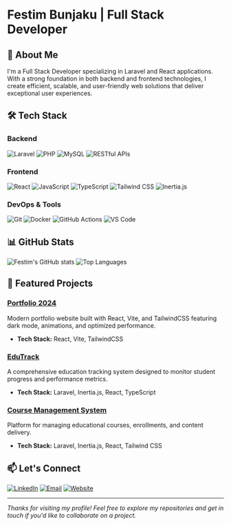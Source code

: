 # Festim Bunjaku | Full Stack Developer

## 👋 About Me
I'm a Full Stack Developer specializing in Laravel and React applications. With a strong foundation in both backend and frontend technologies, I create efficient, scalable, and user-friendly web solutions that deliver exceptional user experiences.

## 🛠️ Tech Stack

### Backend
![Laravel](https://img.shields.io/badge/-Laravel-FF2D20?style=flat-square&logo=laravel&logoColor=white)
![PHP](https://img.shields.io/badge/-PHP-777BB4?style=flat-square&logo=php&logoColor=white)
![MySQL](https://img.shields.io/badge/-MySQL-4479A1?style=flat-square&logo=mysql&logoColor=white)
![RESTful APIs](https://img.shields.io/badge/-RESTful%20APIs-009688?style=flat-square&logo=fastapi&logoColor=white)


### Frontend
![React](https://img.shields.io/badge/-React-61DAFB?style=flat-square&logo=react&logoColor=black)
![JavaScript](https://img.shields.io/badge/-JavaScript-F7DF1E?style=flat-square&logo=javascript&logoColor=black)
![TypeScript](https://img.shields.io/badge/-TypeScript-3178C6?style=flat-square&logo=typescript&logoColor=white)
![Tailwind CSS](https://img.shields.io/badge/-Tailwind%20CSS-38B2AC?style=flat-square&logo=tailwind-css&logoColor=white)
![Inertia.js](https://img.shields.io/badge/-Inertia.js-6c68ff?style=flat-square&logo=inertia&logoColor=white)

### DevOps & Tools
![Git](https://img.shields.io/badge/-Git-F05032?style=flat-square&logo=git&logoColor=white)
![Docker](https://img.shields.io/badge/-Docker-2496ED?style=flat-square&logo=docker&logoColor=white)
![GitHub Actions](https://img.shields.io/badge/-GitHub%20Actions-2088FF?style=flat-square&logo=github-actions&logoColor=white)
![VS Code](https://img.shields.io/badge/-VS%20Code-007ACC?style=flat-square&logo=visual-studio-code&logoColor=white)

## 📊 GitHub Stats
![Festim's GitHub stats](https://github-readme-stats.vercel.app/api?username=festimbunjaku&show_icons=true&theme=tokyonight)
![Top Languages](https://github-readme-stats.vercel.app/api/top-langs/?username=festimbunjaku&layout=compact&theme=tokyonight)

## 🚀 Featured Projects

### [Portfolio 2024](https://github.com/festimbunjaku/portfolio-2024)
Modern portfolio website built with React, Vite, and TailwindCSS featuring dark mode, animations, and optimized performance.
- **Tech Stack:** React, Vite, TailwindCSS

### [EduTrack](https://github.com/festimbunjaku/EduTrack)
A comprehensive education tracking system designed to monitor student progress and performance metrics.
- **Tech Stack:** Laravel, Inertia.js, React, TypeScript

### [Course Management System](https://github.com/festimbunjaku/CourseMS)
Platform for managing educational courses, enrollments, and content delivery.
- **Tech Stack:** Laravel, Inertia.js, React, Tailwind CSS


## 📫 Let's Connect
[![LinkedIn](https://img.shields.io/badge/-LinkedIn-0A66C2?style=flat-square&logo=linkedin&logoColor=white)](https://linkedin.com/in/YOUR-LINKEDIN)
[![Email](https://img.shields.io/badge/-Email-D14836?style=flat-square&logo=gmail&logoColor=white)](mailto:YOUR-EMAIL)
[![Website](https://img.shields.io/badge/-Portfolio-000000?style=flat-square&logo=vercel&logoColor=white)](https://YOUR-PORTFOLIO)

---

*Thanks for visiting my profile! Feel free to explore my repositories and get in touch if you'd like to collaborate on a project.*

